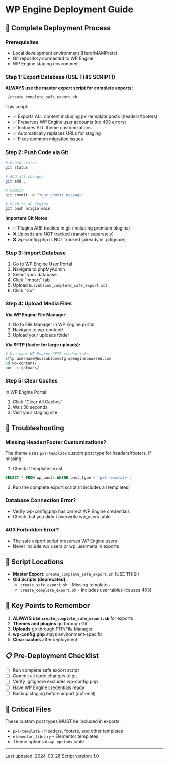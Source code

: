 # WP Engine Deployment Guide

## 🚀 Complete Deployment Process

### Prerequisites
- Local development environment (Herd/MAMP/etc)
- Git repository connected to WP Engine
- WP Engine staging environment

### Step 1: Export Database (USE THIS SCRIPT!)

**ALWAYS use the master export script for complete exports:**

```bash
./create_complete_safe_export.sh
```

This script:
- ✅ Exports ALL content including pxl-template posts (headers/footers)
- ✅ Preserves WP Engine user accounts (no 403 errors)
- ✅ Includes ALL theme customizations
- ✅ Automatically replaces URLs for staging
- ✅ Fixes common migration issues

### Step 2: Push Code via Git

```bash
# Check status
git status

# Add all changes
git add .

# Commit
git commit -m "Your commit message"

# Push to WP Engine
git push origin main
```

**Important Git Notes:**
- ✅ Plugins ARE tracked in git (including premium plugins)
- ❌ Uploads are NOT tracked (transfer separately)
- ❌ wp-config.php is NOT tracked (already in .gitignore)

### Step 3: Import Database

1. Go to WP Engine User Portal
2. Navigate to phpMyAdmin
3. Select your database
4. Click "Import" tab
5. Upload `buzznbloom_complete_safe_export.sql`
6. Click "Go"

### Step 4: Upload Media Files

**Via WP Engine File Manager:**
1. Go to File Manager in WP Engine portal
2. Navigate to wp-content/
3. Upload your uploads folder

**Via SFTP (faster for large uploads):**
```bash
# Use your WP Engine SFTP credentials
sftp username@buzznbloomstg.wpenginepowered.com
cd wp-content/
put -r uploads/
```

### Step 5: Clear Caches

In WP Engine Portal:
1. Click "Clear All Caches"
2. Wait 30 seconds
3. Visit your staging site

## 🔧 Troubleshooting

### Missing Header/Footer Customizations?

The theme uses `pxl-template` custom post type for headers/footers. If missing:

1. Check if templates exist:
```sql
SELECT * FROM wp_posts WHERE post_type = 'pxl-template';
```

2. Run the complete export script (it includes all templates)

### Database Connection Error?

- Verify wp-config.php has correct WP Engine credentials
- Check that you didn't overwrite wp_users table

### 403 Forbidden Error?

- The safe export script preserves WP Engine users
- Never include wp_users or wp_usermeta in exports

## 📝 Script Locations

- **Master Export:** `create_complete_safe_export.sh` (USE THIS!)
- **Old Scripts (deprecated):**
  - `create_safe_export.sh` - Missing templates
  - `create_complete_export.sh` - Includes user tables (causes 403)

## 🎯 Key Points to Remember

1. **ALWAYS use `create_complete_safe_export.sh`** for exports
2. **Themes and plugins** go through Git
3. **Uploads** go through FTP/File Manager
4. **wp-config.php** stays environment-specific
5. **Clear caches** after deployment

## 📋 Pre-Deployment Checklist

- [ ] Run complete safe export script
- [ ] Commit all code changes to git
- [ ] Verify .gitignore excludes wp-config.php
- [ ] Have WP Engine credentials ready
- [ ] Backup staging before import (optional)

## 🚨 Critical Files

These custom post types MUST be included in exports:
- `pxl-template` - Headers, footers, and other templates
- `elementor_library` - Elementor templates
- Theme options in `wp_options` table

---

Last updated: 2024-03-28
Script version: 1.0
